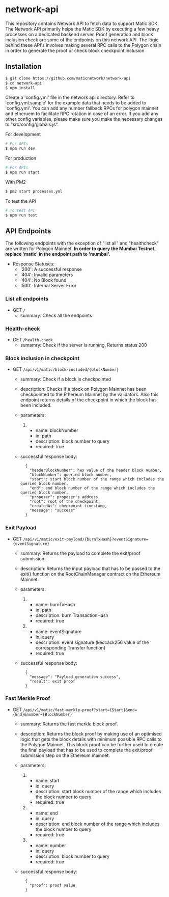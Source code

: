 # network-api

This repository contains Network API to fetch data to support Matic SDK. The Network API primarily helps the Matic SDK by executing a few heavy processes
on a dedicated backend server. Proof generation and block inclusion check are some of the endpoints on this network API. The logic behind these API's involves making several RPC calls to the Polygon chain in order to generate the proof or check block checkpoint inclusion

## Installation

```bash
$ git clone https://github.com/maticnetwork/network-api
$ cd network-api
$ npm install

```

Create a 'config.yml' file in the network api directory. Refer to 'config.yml.sample' for the example data that needs to be added to 'config.yml'. You can add any number fallback RPCs for polygon mainnet and etheruem to facilitate RPC rotation in case of an error. If you add any other config variables, please make sure you make the necessary changes to "src/config/globals.js".


For development

```bash
# For APIs
$ npm run dev
```

For production

```bash
# For APIs
$ npm run start
```

With PM2

```bash
$ pm2 start processes.yml
```

To test the API

```bash
# To test API
$ npm run test
```

## API Endpoints

The following endpoints with the exception of "list all" and "healthcheck" are written for Polygon Mainnet. **In order to query the Mumbai Testnet, replace 'matic' in the endpoint path to 'mumbai'.**

  - Response Statuses:
    - '200': A successful response
    - '404': Invalid parameters
    - '404': No Block found
    - '500': Internal Server Error

### List all endpoints

* GET `/`
  - summary: Check all the endpoints

### Health-check

* GET `/health-check`
  - sumamry: Check if the server is running. Returns status 200

### Block inclusion in checkpoint

* GET `/api/v1/matic/block-included/{blockNumber}`  
  - summary: Check if a block is checkpointed

  - description: Checks if a block on Polygon Mainnet has been checkpointed to the Ethereum Mainnet by the validators. Also this endpoint returns details of the checkpoint in which the block has been included.

  - parameters:
    1. - name: blockNumber
       - in: path
       - description: block number to query
       - required: true

  - successful response body:
    ```
      {
        "headerBlockNumber": hex value of the header block number,
        "blockNumber": queried block number,
        "start": start block number of the range which includes the queried block number,
        "end": end block number of the range which includes the queried block number,
        "proposer": proposer's address,
        "root": root of the checkpoint,
        "createdAt": checkpoint timestamp,
        "message": "success"
      }
      ```


### Exit Payload

* GET `/api/v1/matic/exit-payload/{burnTxHash}?eventSignature={eventSignature}`   
  - summary: Returns the payload to complete the exit/proof submission.

  - description: Returns the input payload that has to be passed to the exit() function on the RootChainManager contract on the Ethereum Mainnet.

  - parameters:
    1. - name: burnTxHash
       - in: path
       - description: burn TransactionHash
       - required: true

    2. - name: eventSignature
       - in: query
       - description: event signature (keccack256 value of the corresponding Transfer function)
       - required: true

  - successful response body:
    ```
      {
        "message": "Payload generation success",
        "result": exit proof
      }
    ```

### Fast Merkle Proof

* GET `/api/v1/matic/fast-merkle-proof?start={Start}&end={End}&number={BlockNumber}`
  - summary: Returns the fast merkle block proof.

  - description: Returns the block proof by making use of an optimised logic that gets the block details with minimum possible RPC calls to the Polygon Mainnet. This block proof can be further used to create the final payload that has to be used to complete the exit/proof submission step on the Ethereum mainnet.

  - parameters:
    1. - name: start
       - in: query
       - description: start block number of the range which includes the block number to query
       - required: true
    2. - name: end
       - in: query
       - description: end block number of the range which includes the block number to query
       - required: true
    3. - name: number
       - in: query
       - description: block number to query
       - required: true

  - successful response body:
    ```
      {
        "proof": proof value
      }
    ```
